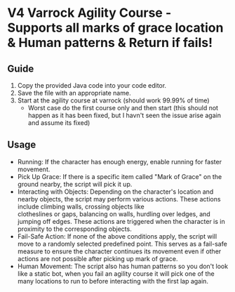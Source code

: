 # V4 Varrock Agility Course - Supports all marks of grace location & Human patterns & Return if fails!

## Guide
1. Copy the provided Java code into your code editor.
2. Save the file with an appropriate name.
3. Start at the agility course at varrock (should work 99.99% of time)
    - Worst case do the first course only and then start (this should not happen as it has been fixed, but I havn't seen the issue arise again and assume its fixed)


## Usage
- Running: If the character has enough energy, enable running for faster movement.
- Pick Up Grace: If there is a specific item called "Mark of Grace" on the ground nearby, the script will pick it up.
- Interacting with Objects: Depending on the character's location and nearby objects, the script may perform various actions. These actions include climbing walls, crossing objects like   
clotheslines or gaps, balancing on walls, hurdling over ledges, and jumping off edges. These actions are triggered when the character is in proximity to the corresponding objects.
- Fail-Safe Action: If none of the above conditions apply, the script will move to a randomly selected predefined point. This serves as a fail-safe measure to ensure the character continues its movement even if other actions are not possible after picking up mark of grace.
- Human Movement: The script also has human patterns so you don't look like a static bot, when you fail an agility course it will pick one of the many locations to run to before interacting with the first lap again. 

